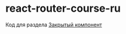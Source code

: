 # react-router-course-ru
Код для раздела [Закрытый компонент](https://maxfarseer.gitbooks.io/react-router-course-ru/content/zakritii_komponent.html)
